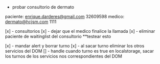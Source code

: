 - probar consultorio de dermato

paciente: enrique.darderes@gmail.com 32609598
medico: dermato@hcjsm.com 1111

[x] - consultorios
    [x] - dejar que el medico finalice la llamada
        [x] - eliminar paciente de waitinglist del consultorio **testear esto


[x] - mandar alert y borrar turno
[x] - al sacar turno eliminar los otros servicios del DOM
[] - handle cuando turno es true en localstorage, sacar los turnos de los servicios nos correspondientes del DOM